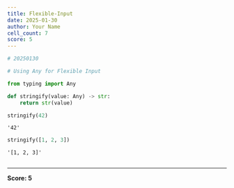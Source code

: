 ```yaml
---
title: Flexible-Input
date: 2025-01-30
author: Your Name
cell_count: 7
score: 5
---
```


```python
# 20250130
```


```python
# Using Any for Flexible Input
```


```python
from typing import Any
```


```python
def stringify(value: Any) -> str:
    return str(value)
```


```python
stringify(42)
```




    '42'




```python
stringify([1, 2, 3])
```




    '[1, 2, 3]'




```python

```


---
**Score: 5**
